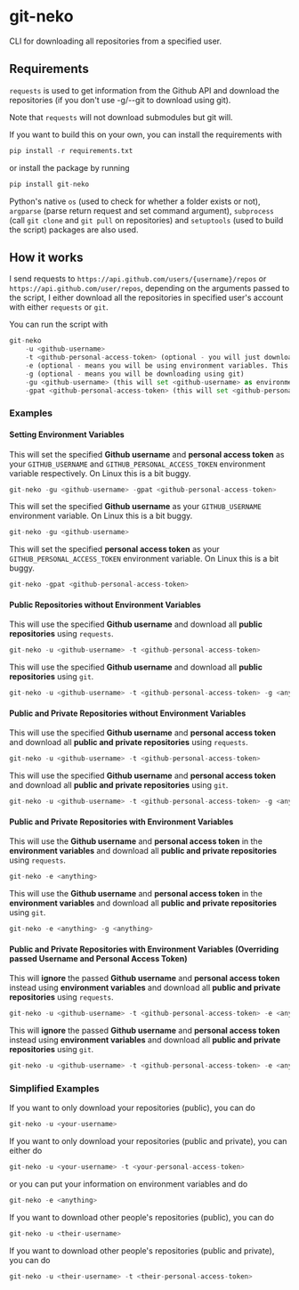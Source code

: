 # git-neko

CLI for downloading all repositories from a specified user.

## Requirements

`requests` is used to get information from the Github API and download the repositories (if you don't use -g/--git to download using git).

Note that `requests` will not download submodules but git will.

If you want to build this on your own, you can install the requirements with

```Python
pip install -r requirements.txt
```

or install the package by running

```Python
pip install git-neko
```

Python's native `os` (used to check for whether a folder exists or not), `argparse` (parse return request and set command argument), `subprocess` (call `git clone` and `git pull` on repositories) and `setuptools` (used to build the script) packages are also used.

## How it works

I send requests to `https://api.github.com/users/{username}/repos` or `https://api.github.com/user/repos`, depending on the arguments passed to the script, I either download all the repositories in specified user's account with either `requests` or `git`.

You can run the script with

```Python
git-neko
    -u <github-username>
    -t <github-personal-access-token> (optional - you will just download the public repositories instead of all repositories)
    -e (optional - means you will be using environment variables. This overrides -u and -t)
    -g (optional - means you will be downloading using git)
    -gu <github-username> (this will set <github-username> as environment variable)
    -gpat <github-personal-access-token> (this will set <github-personal-access-token> as environment variable)
```

### Examples

#### Setting Environment Variables

This will set the specified **Github username** and **personal access token** as your `GITHUB_USERNAME` and `GITHUB_PERSONAL_ACCESS_TOKEN` environment variable respectively. On Linux this is a bit buggy.

```Python
git-neko -gu <github-username> -gpat <github-personal-access-token>
```

This will set the specified **Github username** as your `GITHUB_USERNAME` environment variable. On Linux this is a bit buggy.

```Python
git-neko -gu <github-username>
```

This will set the specified **personal access token** as your `GITHUB_PERSONAL_ACCESS_TOKEN` environment variable. On Linux this is a bit buggy.

```Python
git-neko -gpat <github-personal-access-token>
```

#### Public Repositories without Environment Variables

This will use the specified **Github username** and download all **public repositories** using `requests`.

```Python
git-neko -u <github-username> -t <github-personal-access-token>
```

This will use the specified **Github username** and download all **public repositories** using `git`.

```Python
git-neko -u <github-username> -t <github-personal-access-token> -g <anything>
```

#### Public and Private Repositories without Environment Variables

This will use the specified **Github username** and **personal access token** and download all **public and private repositories** using `requests`.

```Python
git-neko -u <github-username> -t <github-personal-access-token>
```

This will use the specified **Github username** and **personal access token** and download all **public and private repositories** using `git`.

```Python
git-neko -u <github-username> -t <github-personal-access-token> -g <anything>
```

#### Public and Private Repositories with Environment Variables

This will use the **Github username** and **personal access token** in the **environment variables** and download all **public and private repositories** using `requests`.

```Python
git-neko -e <anything>
```

This will use the **Github username** and **personal access token** in the **environment variables** and download all **public and private repositories** using `git`.

```Python
git-neko -e <anything> -g <anything>
```

#### Public and Private Repositories with Environment Variables (Overriding passed Username and Personal Access Token)

This will **ignore** the passed **Github username** and **personal access token** instead using **environment variables** and download all **public and private repositories** using `requests`.

```Python
git-neko -u <github-username> -t <github-personal-access-token> -e <anything>
```

This will **ignore** the passed **Github username** and **personal access token** instead using **environment variables** and download all **public and private repositories** using `git`.

```Python
git-neko -u <github-username> -t <github-personal-access-token> -e <anything> -g <anything>
```

### Simplified Examples

If you want to only download your repositories (public), you can do

```Python
git-neko -u <your-username>
```

If you want to only download your repositories (public and private), you can either do

```Python
git-neko -u <your-username> -t <your-personal-access-token>
```

or you can put your information on environment variables and do

```Python
git-neko -e <anything>
```

If you want to download other people's repositories (public), you can do

```Python
git-neko -u <their-username>
```

If you want to download other people's repositories (public and private), you can do

```Python
git-neko -u <their-username> -t <their-personal-access-token>
```
